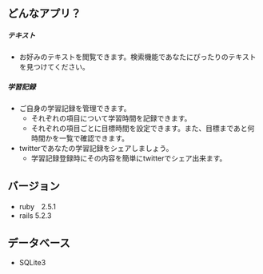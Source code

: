 ## どんなアプリ？
##### テキスト
  - お好みのテキストを閲覧できます。検索機能であなたにぴったりのテキストを見つけてください。
##### 学習記録
  - ご自身の学習記録を管理できます。
    - それぞれの項目について学習時間を記録できます。
    - それぞれの項目ごとに目標時間を設定できます。また、目標まであと何時間かを一覧で確認できます。
  - twitterであなたの学習記録をシェアしましょう。
    - 学習記録登録時にその内容を簡単にtwitterでシェア出来ます。

## バージョン
- ruby　2.5.1
- rails 5.2.3

## データベース
- SQLite3
